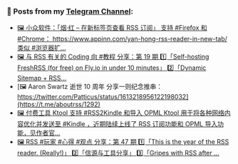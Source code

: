 ### 📰 Posts from my [Telegram Channel](https://t.me/s/aboutrss):
<!-- BLOG-POST-LIST:START -->
- [🖼 小众软件：「烟·红 – 在新标签页查看 RSS 订阅」 支持 #Firefox 和 #Chrome： https://www.appinn.com/yan-hong-rss-reader-in-new-tab/ 类似 #浏览器扩...](https://t.me/aboutrss/1294)
- [🖼 与 RSS 有关的 Coding 向 #教程 分享：第 19 期 1️⃣「Self-hosting FreshRSS &lpar;for free&rpar; on Fly.io in under 10 minutes」 2️⃣「Dynamic Sitemap + RSS...](https://t.me/aboutrss/1293)
- [🖼 Aaron Swartz 逝世 10 周年 分享一则纪念推串： https://twitter.com/Patticus/status/1613218956122198032](https://t.me/aboutrss/1292)
- [🖼 付费工具 Ktool 支持 #RSS2Kindle 和导入 OPML Ktool 用于将各种网络内容优化并发送至 #Kindle ，近期陆续上线了 RSS 订阅功能和 OPML 导入功能，见作者官...](https://t.me/aboutrss/1291)
- [🖼 RSS #玩家 #心得 #观点 分享：第 47 期 1️⃣「This is the year of the RSS reader. &lpar;Really!&rpar;」 2️⃣「信源与工具分享」 3️⃣「Gripes with RSS after ...](https://t.me/aboutrss/1290)
<!-- BLOG-POST-LIST:END -->

<!--
**AboutRSS/AboutRSS** is a ✨ _special_ ✨ repository because its `README.md` (this file) appears on your GitHub profile.

Here are some ideas to get you started:

- 🔭 I’m currently working on ...
- 🌱 I’m currently learning ...
- 👯 I’m looking to collaborate on ...
- 🤔 I’m looking for help with ...
- 💬 Ask me about ...
- 📫 How to reach me: ...
- 😄 Pronouns: ...
- ⚡ Fun fact: ...
-->
